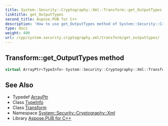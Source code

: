 ```yaml
---
title: System::Security::Cryptography::Xml::Transform::get_OutputTypes method
linktitle: get_OutputTypes
second_title: Aspose.PUB for C++
description: 'How to use get_OutputTypes method of System::Security::Cryptography::Xml::Transform class in C++.'
type: docs
weight: 400
url: /cpp/system.security.cryptography.xml/transform/get_outputtypes/
---
```

## Transform::get_OutputTypes method




```cpp
virtual ArrayPtr<TypeInfo> System::Security::Cryptography::Xml::Transform::get_OutputTypes()=0
```

## See Also

* Typedef [ArrayPtr](../../../system/arrayptr/)
* Class [TypeInfo](../../../system/typeinfo/)
* Class [Transform](../)
* Namespace [System::Security::Cryptography::Xml](../../)
* Library [Aspose.PUB for C++](../../../)
